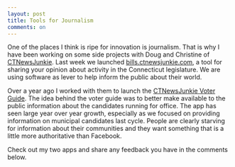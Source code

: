 ```yaml
---
layout: post
title: Tools for Journalism
comments: on
---
```

One of the places I think is ripe for innovation is journalism. That is why I have been working on some side projects with Doug and Christine of [CTNewsJunkie](http://www.ctnewsjunkie.com/). Last week we launched [bills.ctnewsjunkie.com](https://bills.ctnewsjunkie.com/), a tool for sharing your opinion about activity in the Connecticut legislature. We are using software as lever to help inform the public about their world.

Over a year ago I worked with them to launch the [CTNewsJunkie Voter Guide](https://vote.ctnewsjunkie.com). The idea behind the voter guide was to better make available to the public information about the candidates running for office. The app has seen large year over year growth, especially as we focused on providing information on municipal candidates last cycle. People are clearly starving for information about their communities and they want something that is a little more authoritative than Facebook.

Check out my two apps and share any feedback you have in the comments below.
